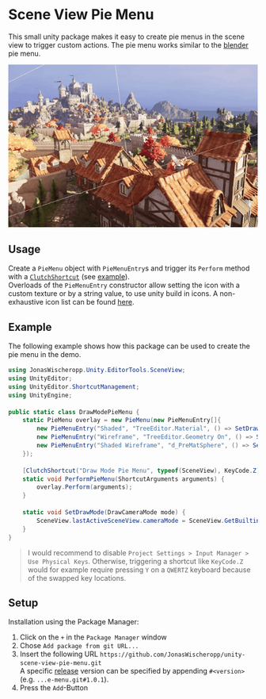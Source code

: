 # Scene View Pie Menu
This small unity package makes it easy to create pie menus in the scene view to trigger custom actions.
The pie menu works similar to the [blender](blender.org) pie menu.

<p align="center">
<img src="demo.gif", alt="Demonstration">
</p>

## Usage
Create a `PieMenu` object with `PieMenuEntry`s and trigger its `Perform` method with a [`ClutchShortcut`](https://docs.unity3d.com/ScriptReference/ShortcutManagement.ClutchShortcutAttribute.html) (see [example](#exmaple)).  
Overloads of the `PieMenuEntry` constructor allow setting the icon with a custom texture or by a string value, to use unity build in icons. A non-exhaustive icon list can be found [here](https://github.com/halak/unity-editor-icons/blob/master/README.md).

## Example
The following example shows how this package can be used to create the pie menu in the demo.
```c#
using JonasWischeropp.Unity.EditorTools.SceneView;
using UnityEditor;
using UnityEditor.ShortcutManagement;
using UnityEngine;

public static class DrawModePieMenu {
    static PieMenu overlay = new PieMenu(new PieMenuEntry[]{
        new PieMenuEntry("Shaded", "TreeEditor.Material", () => SetDrawMode(DrawCameraMode.Normal)),
        new PieMenuEntry("Wireframe", "TreeEditor.Geometry On", () => SetDrawMode(DrawCameraMode.Wireframe)),
        new PieMenuEntry("Shaded Wireframe", "d_PreMatSphere", () => SetDrawMode(DrawCameraMode.TexturedWire)),
    });

    [ClutchShortcut("Draw Mode Pie Menu", typeof(SceneView), KeyCode.Z)]
    static void PerformPieMenu(ShortcutArguments arguments) {
        overlay.Perform(arguments);
    }

    static void SetDrawMode(DrawCameraMode mode) {
        SceneView.lastActiveSceneView.cameraMode = SceneView.GetBuiltinCameraMode(mode);
    }
}
```
> I would recommend to disable `Project Settings > Input Manager > Use Physical Keys`. Otherwise, triggering a shortcut like `KeyCode.Z` would for example require pressing `Y` on a `QWERTZ` keyboard because of the swapped key locations.

## Setup
Installation using the Package Manager:
1. Click on the `+` in the `Package Manager` window
2. Chose `Add package from git URL...`
3. Insert the following URL `https://github.com/JonasWischeropp/unity-scene-view-pie-menu.git`  
A specific [release](https://github.com/JonasWischeropp/unity-scene-view-pie-menu/releases) version can be specified by appending `#<version>` (e.g. `...e-menu.git#1.0.1`).
4. Press the `Add`-Button
